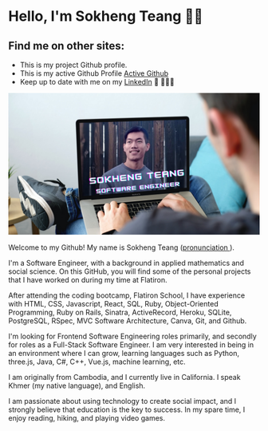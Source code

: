 # Hello, I'm Sokheng Teang 👋🏾

## Find me on other sites:
- This is my project Github profile.
- This is my active Github Profile <a href="https://github.com/sokhengteang">Active Github</a> 
- Keep up to date with me on my <a href="https://www.linkedin.com/in/sokhengteang/">LinkedIn</a> 💼 👨🏾‍💻

<img src="./sokheng.png">

Welcome to my Github! My name is Sokheng Teang (<a href="https://www.howtopronounce.com/sokheng">pronunciation </a>).

I'm a Software Engineer, with a background in applied mathematics and social science. On this GitHub, you will find some of the personal projects that I have worked on during my time at Flatiron.

After attending the coding bootcamp, Flatiron School, I have experience with HTML, CSS, Javascript, React, SQL, Ruby, Object-Oriented Programming, Ruby on Rails, Sinatra, ActiveRecord, Heroku, SQLite, PostgreSQL, RSpec, MVC Software Architecture, Canva, Git, and Github.

I'm looking for Frontend Software Engineering roles primarily, and secondly for roles as a Full-Stack Software Engineer. I am very interested in being in an environment where I can grow, learning languages such as Python, three.js, Java, C#, C++, Vue.js, machine learning, etc.


I am originally from Cambodia, and I currently live in California. I speak Khmer (my native language), and English.

I am passionate about using technology to create social impact, and I strongly believe that education is the key to success. In my spare time, I enjoy reading, hiking, and playing video games.


